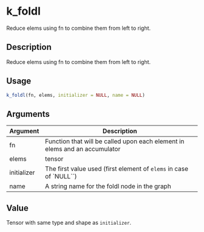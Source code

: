 # k_foldl


Reduce elems using fn to combine them from left to right.




## Description

Reduce elems using fn to combine them from left to right.





## Usage
```r
k_foldl(fn, elems, initializer = NULL, name = NULL)
```




## Arguments


Argument      |Description
------------- |----------------
fn | Function that will be called upon each element in elems and an accumulator
elems | tensor
initializer | The first value used (first element of ``elems`` in case of `NULL``)
name | A string name for the foldl node in the graph





## Value

Tensor with same type and shape as ``initializer``.






